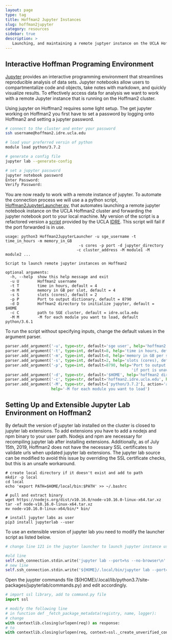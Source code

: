 ```yaml
---
layout: page
type: tag
title: Hoffman2 Jupyter Instances
slug: hoffman2jupyter
category: resources
sidebar: true
description: >
   Launching, and maintaining a remote juptyer instance on the UCLA Hoffman2 cluster
---
```


## Interactive Hoffman Programing Environment

[Jupyter](http://jupyter.org/) provides an interactive programming environment that streamlines reproducible analysis of data sets.
Jupyter notebooks allow users to compartmentalize code and objects, take notes with markdown, and quickly visualize results.
To effectively access data for analysis we want to work with a remote Jupyter instance that is running on the Hoffman2 cluster.

Using jupyter on Hoffman2 requires some light setup. The get jupyter working on Hoffman2 you first have to set a password
by logging onto Hoffman2 and setting a jupyter password.

```bash
# connect to the cluster and enter your password
ssh username@hoffman2.idre.ucla.edu

# load your preferred versin of python
module load python/3.7.2

# generate a config file
jupyter lab --generate-config

# set a jupyter password
jupyter notebook password
Enter Password:
Verify Password:
```

You are now ready to work with a remote instance of jupyter. To automate the connection process we will use a a python script, [Hoffman2JupyterLauncher.py](https://github.com/NuttyLogic/Hoffman2JupyterLauncher), that
automates launching a remote jupyter notebook instance on the UCLA Hoffman2 cluster and forwarding the jupyter notebook port to your local machine.
My version of the script is a refactored version a [script](https://gitlab.idre.ucla.edu/dauria/jupyter-notebook)
provided by the UCLA [IDRE](https://idre.ucla.edu/). This script will fail if the port forwarded is in use.

```shell
usage: python3 Hoffman2JupyterLauncher -u sge_username -t time_in_hours -m memory_in_GB
                                -s cores -p port -d jupyter_directory
                               -c cluster_address -M module1 -M module2 ...

Script to launch remote jupyter instances on Hoffman2

optional arguments:
  -h, --help  show this help message and exit
  -u U        Hoffman2 username
  -t T        time in hours, default = 4
  -m M        memory in GB per slot, default = 4
  -s S        slots (cores), default = 2
  -p P        Port to output dictionary, default = 8790
  -d D        Hoffman2 directory to initialize jupyter, default = $HOME
  -c C        path to SGE cluster, default = idre.ucla.edu
  -M M        -M for each module you want to load, default python/3.6.1

```

To run the script without specifying inputs, change the default values in the argument parser.

```python
parser.add_argument('-u', type=str, default='sge user', help='hoffman2 username')
parser.add_argument('-t', type=int, default=8, help='time in hours, default = 4 ')
parser.add_argument('-m', type=int, default=8, help='memory in GB per slot, default = 4')
parser.add_argument('-s', type=int, default=2, help='slots (cores), default = 2 ')
parser.add_argument('-p', type=int, default=8790, help='Port to output dictionary, default = 8790, '
                                                       'if port is unavailable script will fail')
parser.add_argument('-d', type=str, default='$HOME', help='hoffman2 directory to initialize jupyter ')
parser.add_argument('-c', type=str, default='hoffman2.idre.ucla.edu', help='path to SGE cluster')
parser.add_argument('-M', type=str, default=['python/3.7.2'], action='append',
                    help='-M for each module you want to load')
```

## Setting Up and Extensible Jupyter Lab Environment on Hoffman2

By default the version of jupyter lab installed on the cluster is closed to jupyter lab extensions. To add extensions you
have to add a nodejs and npm binary to your user path. Nodejs and npm are necessary for recompiling jupyter lab after
installing extensions. Additionally, as of July 15th, 2019, Hoffman2 does not have the necessary SSL certificates to validate
urls when updated jupyter lab extensions. The jupyter lab source can be modified to avoid this issue by overriding the SSL certificate
checks, but this is an unsafe workaround.

```shell
# create local directory if it doesn't exist and add to path
mkdir -p local
cd local
echo 'export PATH=$HOME/local/bin:$PATH' >> ~/.bashrc

# pull and extract binary
wget https://nodejs.org/dist/v10.16.0/node-v10.16.0-linux-x64.tar.xz
tar -xf node-v10.16.0-linux-x64.tar.xz
mv node-v10.16.0-linux-x64/bin/* bin/

# install jupyter labs as user
pip3 install jupyterlab --user
```

To use an extensible version of jupyter lab you need to modify the launcher script as listed below.

```python
# change line 121 in the jupyter launcher to launch jupyter instance using local install

#old line
self.ssh_connection.stdin.write('jupyter lab --port=%s --no-browser\n' % self.port)
# new line
self.ssh_connection.stdin.write('${HOME}/.local/bin/jupyter lab --port=%s --no-browser\n' % self.port)
```

Open the juypter commands file (${HOME}/.local/lib/python3.7/site-packages/jupyterlab/commands.py) and edit accordingly.

```python
# import ssl library, add to command.py file
import ssl

# modify the following line 
# in function def _fetch_package_metadata(registry, name, logger):
# change
with contextlib.closing(urlopen(req)) as response:
# to
with contextlib.closing(urlopen(req, context=ssl._create_unverified_context())) as response:
```

